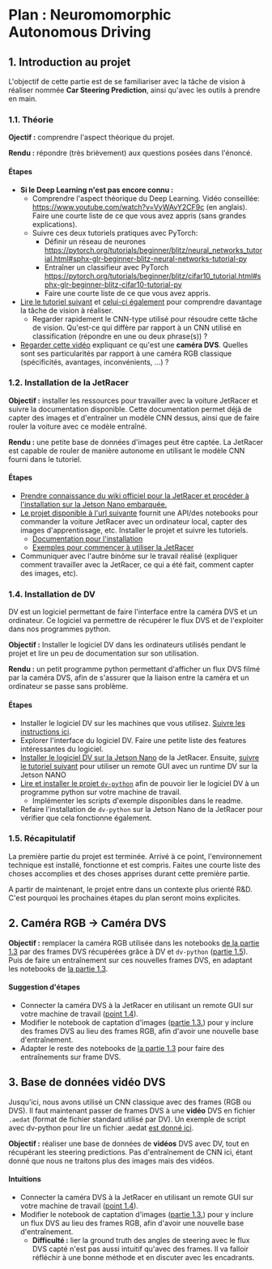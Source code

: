 # Plan : Neuromomorphic Autonomous Driving

## 1. Introduction au projet

L'objectif de cette partie est de se familiariser avec la tâche de vision à réaliser nommée **Car Steering Prediction**, ainsi qu'avec les outils à prendre en main.

### 1.1. Théorie
**Ojectif :** comprendre l'aspect théorique du projet.

**Rendu :** répondre (très brièvement) aux questions posées dans l'énoncé.

#### Étapes
- **Si le Deep Learning n'est pas encore connu :**
  - Comprendre l'aspect théorique du Deep Learning. Vidéo conseillée: https://www.youtube.com/watch?v=VyWAvY2CF9c (en anglais). Faire une courte liste de ce que vous avez appris (sans grandes explications).
  - Suivre ces deux tutoriels pratiques avec PyTorch:
    - Définir un réseau de neurones https://pytorch.org/tutorials/beginner/blitz/neural_networks_tutorial.html#sphx-glr-beginner-blitz-neural-networks-tutorial-py
    - Entraîner un classifieur avec PyTorch https://pytorch.org/tutorials/beginner/blitz/cifar10_tutorial.html#sphx-glr-beginner-blitz-cifar10-tutorial-py
    - Faire une courte liste de ce que vous avez appris.
- [Lire le tutoriel suivant](https://medium.com/@pathak.kapil/self-driving-car-steering-angle-prediction-304517df69d0) et [celui-ci également](https://towardsdatascience.com/teaching-cars-to-drive-using-deep-learning-steering-angle-prediction-5773154608f2) pour comprendre davantage la tâche de vision à réaliser.
  - Regarder rapidement le CNN-type utilisé pour résoudre cette tâche de vision. Qu'est-ce qui diffère par rapport à un CNN utilisé en classification (répondre en une ou deux phrase(s)) ?
- [Regarder cette vidéo](https://www.youtube.com/watch?v=6Sn9-M7qXLk) expliquant ce qu'est une **caméra DVS**. Quelles sont ses particularités par rapport à une caméra RGB classique (spécificités, avantages, inconvénients, ...) ?
<!-- - Lire les tutoriels sur les **Spiking Neural Networks (SNN)**. Expliquez la différence entre un ANN standard et un SNN. -->

<!-- ### 1.2. Installation du projet d'entraînement
**Objectif :** Installer et se familiariser avec les ressources fournies pour la suite du projet.

#### Étapes

- ***Préalablement :** choisir une personne responsable de ce point. L'autre binôme aura pour responsabilité le point 1.3.*
- Un code de base est disponible sous forme de git à [l'url suivante](https://TODO). Il s'agit d'un projet de base permettant de faire un entraînement sur une petite base de données d'images captées dans une voiture. Installer le projet et créer un repository sur le serveur GitLab de l'IMT. Ajouter les encadrants.
  - **Note :** Ce code présente un notebook que vous pouvez upload sur Google Colab pour réaliser des entraînements sur GPU.
- Implémenter le CNN classique décrit sur l'image suivante dans le fichier **TODO** :

![image_CNN_carpred](https://miro.medium.com/max/500/1*VB_OYZu4DDlNIT7mdSstcg.png)

- Entraîner le modèle implémenté sur Google Colab et rapporter les performances du CNN en training/validation.
- Communiquer avec l'autre binôme sur le travail réalisé (expliquer la structure du projet, ce qui a été fait, etc). -->

### 1.2. Installation de la JetRacer

**Objectif :** installer les ressources pour travailler avec la voiture JetRacer et suivre la documentation disponible. Cette documentation permet déjà de capter des images et d'entraîner un modèle CNN dessus, ainsi que de faire rouler la voiture avec ce modèle entraîné.

**Rendu :** une petite base de données d'images peut être captée. La JetRacer est capable de rouler de manière autonome en utilisant le modèle CNN fourni dans le tutoriel.

#### Étapes
<!-- - ***Préalablement :** choisir une personne responsable de ce point. L'autre binôme aura pour responsabilité le point 1.2.* -->
- [Prendre connaissance du wiki officiel pour la JetRacer et procéder à l'installation sur la Jetson Nano embarquée.](https://www.waveshare.com/wiki/JetRacer_AI_Kit)
- [Le projet disponible à l'url suivante](https://github.com/waveshare/jetracer) fournit une API/des notebooks pour commander la voiture JetRacer avec un ordinateur local, capter des images d'apprentissage, etc. Installer le projet et suivre les tutoriels.
  - [Documentation pour l'installation](https://github.com/waveshare/jetracer/blob/master/docs/software_setup.md)
  - [Exemples pour commencer à utiliser la JetRacer](https://github.com/waveshare/jetracer/blob/master/docs/examples.md)
- Communiquer avec l'autre binôme sur le travail réalisé (expliquer comment travailler avec la JetRacer, ce qui a été fait, comment capter des images, etc).

### 1.4. Installation de DV
DV est un logiciel permettant de faire l'interface entre la caméra DVS et un ordinateur. Ce logiciel va permettre de récupérer le flux DVS et de l'exploiter dans nos programmes python.

**Objectif :** Installer le logiciel DV dans les ordinateurs utilisés pendant le projet et lire un peu de documentation sur son utilisation. 

**Rendu :** un petit programme python permettant d'afficher un flux DVS filmé par la caméra DVS, afin de s'assurer que la liaison entre la caméra et un ordinateur se passe sans problème.

#### Étapes
- Installer le logiciel DV sur les machines que vous utilisez. [Suivre les instructions ici](https://inivation.gitlab.io/dv/dv-docs/docs/getting-started/).
- Explorer l'interface du logiciel DV. Faire une petite liste des features intéressantes du logiciel.
- [Installer le logiciel DV sur la Jetson Nano](https://inivation.gitlab.io/dv/dv-docs/docs/getting-started/#nvidia-jetson) de la JetRacer. Ensuite, [suivre le tutoriel suivant](https://inivation.gitlab.io/dv/dv-docs/docs/getting-started/#launching-dv-runtime-with-a-remote-gui) pour utiliser un remote GUI avec un runtime DV sur la Jetson NANO
- [Lire et installer le projet `dv-python`](https://gitlab.com/inivation/dv/dv-python) afin de pouvoir lier le logiciel DV à un programme python sur votre machine de travail.
  - Implémenter les scripts d'exemple disponibles dans le readme.
- Refaire l'installation de `dv-python` sur la Jetson Nano de la JetRacer pour vérifier que cela fonctionne également.


### 1.5. Récapitulatif
La première partie du projet est terminée. Arrivé à ce point, l'environnement technique est installé, fonctionne et est compris. Faites une courte liste des choses accomplies et des choses apprises durant cette première partie.

A partir de maintenant, le projet entre dans un contexte plus orienté R&D. C'est pourquoi les prochaines étapes du plan seront moins explicites.

## 2. Caméra RGB -> Caméra DVS

**Objectif :** remplacer la caméra RGB utilisée dans les notebooks [de la partie 1.3](#13-installation-de-la-jetracer) par des frames DVS récupérées grâce à DV et `dv-python` ([partie 1.5](#15-récapitulatif)). Puis de faire un entraînement sur ces nouvelles frames DVS, en adaptant les notebooks de [la partie 1.3](#13-installation-de-la-jetracer).

#### Suggestion d'étapes
- Connecter la caméra DVS à la JetRacer en utilisant un remote GUI sur votre machine de travail ([point 1.4](#14-installation-de-dv)).
- Modifier le notebook de captation d'images ([partie 1.3.](#13-installation-de-la-jetracer)) pour y inclure des frames DVS au lieu des frames RGB, afin d'avoir une nouvelle base d'entraînement.
- Adapter le reste des notebooks de [la partie 1.3](#13-installation-de-la-jetracer) pour faire des entraînements sur frame DVS.

## 3. Base de données vidéo DVS
Jusqu'ici, nous avons utilisé un CNN classique avec des frames (RGB ou DVS). Il faut maintenant passer de frames DVS à une **vidéo** DVS en fichier `.aedat` (format de fichier standard utilisé par DV). Un exemple de script avec dv-python pour lire un fichier .aedat [est donné ici](https://gitlab.com/inivation/dv/dv-python#open-a-recording-made-with-dv).

**Objectif :** réaliser une base de données de **vidéos** DVS avec DV, tout en récupérant les steering predictions. Pas d'entraînement de CNN ici, étant donné que nous ne traitons plus des images mais des vidéos.

#### Intuitions
- Connecter la caméra DVS à la JetRacer en utilisant un remote GUI sur votre machine de travail ([point 1.4](#14-installation-de-dv)).
- Modifier le notebook de captation d'images ([partie 1.3.](#13-installation-de-la-jetracer)) pour y inclure un flux DVS au lieu des frames RGB, afin d'avoir une nouvelle base d'entraînement.
  - **Difficulté :** lier la ground truth des angles de steering avec le flux DVS capté n'est pas aussi intuitif qu'avec des frames. Il va falloir réfléchir à une bonne méthode et en discuter avec les encadrants.


<!-- ## 4. Spiking Neural Networks
**Objectif :** utiliser la base de données de vidéos DVS captée en [partie 3](#3-base-de-données-vidéo-dvs) pour entraîner un SNN.

#### Intuitions -->
